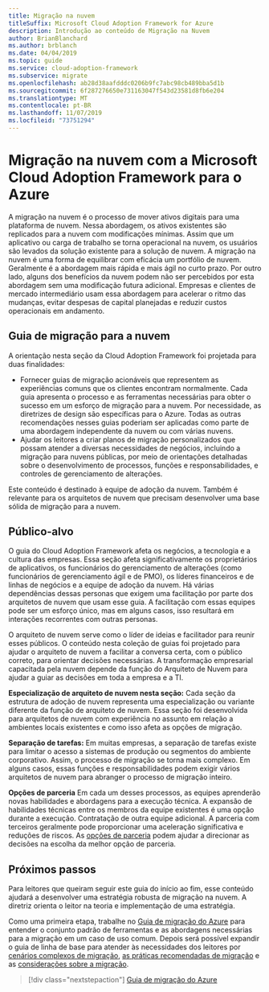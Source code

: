 ```yaml
---
title: Migração na nuvem
titleSuffix: Microsoft Cloud Adoption Framework for Azure
description: Introdução ao conteúdo de Migração na Nuvem
author: BrianBlanchard
ms.author: brblanch
ms.date: 04/04/2019
ms.topic: guide
ms.service: cloud-adoption-framework
ms.subservice: migrate
ms.openlocfilehash: ab28d38aafdddc0206b9fc7abc98cb489bba5d1b
ms.sourcegitcommit: 6f287276650e731163047f543d23581d8fb6e204
ms.translationtype: MT
ms.contentlocale: pt-BR
ms.lasthandoff: 11/07/2019
ms.locfileid: "73751294"
---
```

# <a name="cloud-migration-in-the-microsoft-cloud-adoption-framework-for-azure"></a>Migração na nuvem com a Microsoft Cloud Adoption Framework para o Azure

A migração na nuvem é o processo de mover ativos digitais para uma plataforma de nuvem. Nessa abordagem, os ativos existentes são replicados para a nuvem com modificações mínimas. Assim que um aplicativo ou carga de trabalho se torna operacional na nuvem, os usuários são levados da solução existente para a solução de nuvem. A migração na nuvem é uma forma de equilibrar com eficácia um portfólio de nuvem. Geralmente é a abordagem mais rápida e mais ágil no curto prazo. Por outro lado, alguns dos benefícios da nuvem podem não ser percebidos por esta abordagem sem uma modificação futura adicional. Empresas e clientes de mercado intermediário usam essa abordagem para acelerar o ritmo das mudanças, evitar despesas de capital planejadas e reduzir custos operacionais em andamento.

## <a name="cloud-migration-guidance"></a>Guia de migração para a nuvem

A orientação nesta seção da Cloud Adoption Framework foi projetada para duas finalidades:

- Fornecer guias de migração acionáveis que representem as experiências comuns que os clientes encontram normalmente. Cada guia apresenta o processo e as ferramentas necessárias para obter o sucesso em um esforço de migração para a nuvem. Por necessidade, as diretrizes de design são específicas para o Azure. Todas as outras recomendações nesses guias poderiam ser aplicadas como parte de uma abordagem independente da nuvem ou com várias nuvens.
- Ajudar os leitores a criar planos de migração personalizados que possam atender a diversas necessidades de negócios, incluindo a migração para nuvens públicas, por meio de orientações detalhadas sobre o desenvolvimento de processos, funções e responsabilidades, e controles de gerenciamento de alterações.

Este conteúdo é destinado à equipe de adoção da nuvem. Também é relevante para os arquitetos de nuvem que precisam desenvolver uma base sólida de migração para a nuvem.

## <a name="intended-audience"></a>Público-alvo

O guia do Cloud Adoption Framework afeta os negócios, a tecnologia e a cultura das empresas. Essa seção afeta significativamente os proprietários de aplicativos, os funcionários do gerenciamento de alterações (como funcionários de gerenciamento ágil e de PMO), os líderes financeiros e de linhas de negócios e a equipe de adoção da nuvem. Há várias dependências dessas personas que exigem uma facilitação por parte dos arquitetos de nuvem que usam esse guia. A facilitação com essas equipes pode ser um esforço único, mas em alguns casos, isso resultará em interações recorrentes com outras personas.

O arquiteto de nuvem serve como o líder de ideias e facilitador para reunir esses públicos. O conteúdo nesta coleção de guias foi projetado para ajudar o arquiteto de nuvem a facilitar a conversa certa, com o público correto, para orientar decisões necessárias. A transformação empresarial capacitada pela nuvem depende da função do Arquiteto de Nuvem para ajudar a guiar as decisões em toda a empresa e a TI.

**Especialização de arquiteto de nuvem nesta seção:** Cada seção da estrutura de adoção de nuvem representa uma especialização ou variante diferente da função de arquiteto de nuvem. Essa seção foi desenvolvida para arquitetos de nuvem com experiência no assunto em relação a ambientes locais existentes e como isso afeta as opções de migração.

**Separação de tarefas:** Em muitas empresas, a separação de tarefas existe para limitar o acesso a sistemas de produção ou segmentos do ambiente corporativo. Assim, o processo de migração se torna mais complexo. Em alguns casos, essas funções e responsabilidades podem exigir vários arquitetos de nuvem para abranger o processo de migração inteiro.

**Opções de parceria** Em cada um desses processos, as equipes aprenderão novas habilidades e abordagens para a execução técnica. A expansão de habilidades técnicas entre os membros da equipe existentes é uma opção durante a execução. Contratação de outra equipe adicional. A parceria com terceiros geralmente pode proporcionar uma aceleração significativa e reduções de riscos. As [opções de parceria](./migration-considerations/assess/partnership-options.md) podem ajudar a direcionar as decisões na escolha da melhor opção de parceria.

## <a name="next-steps"></a>Próximos passos

Para leitores que queiram seguir este guia do início ao fim, esse conteúdo ajudará a desenvolver uma estratégia robusta de migração na nuvem. A diretriz orienta o leitor na teoria e implementação de uma estratégia.

Como uma primeira etapa, trabalhe no [Guia de migração do Azure](./azure-migration-guide/index.md) para entender o conjunto padrão de ferramentas e as abordagens necessárias para a migração em um caso de uso comum. Depois será possível expandir o guia de linha de base para atender às necessidades dos leitores por [cenários complexos de migração](./expanded-scope/index.md), [as práticas recomendadas de migração](./azure-best-practices/index.md) e as [considerações sobre a migração](./migration-considerations/index.md).

> [!div class="nextstepaction"]
> [Guia de migração do Azure](./azure-migration-guide/index.md)
